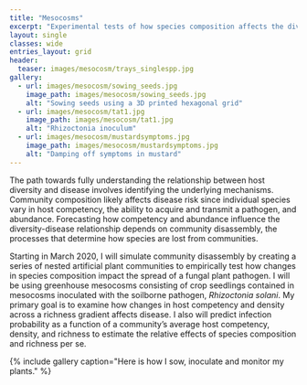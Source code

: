 ```yaml
---
title: "Mesocosms"
excerpt: "Experimental tests of how species composition affects the diversity-disease relationship"
layout: single
classes: wide
entries_layout: grid
header:
  teaser: images/mesocosm/trays_singlespp.jpg
gallery:
  - url: images/mesocosm/sowing_seeds.jpg
    image_path: images/mesocosm/sowing_seeds.jpg
    alt: "Sowing seeds using a 3D printed hexagonal grid"
  - url: images/mesocosm/tat1.jpg
    image_path: images/mesocosm/tat1.jpg
    alt: "Rhizoctonia inoculum"
  - url: images/mesocosm/mustardsymptoms.jpg
    image_path: images/mesocosm/mustardsymptoms.jpg
    alt: "Damping off symptoms in mustard"
---
```


The path towards fully understanding the relationship between host diversity and disease involves identifying the underlying mechanisms. Community composition likely affects disease risk since individual species vary in host competency, the ability to acquire and transmit a pathogen, and abundance. Forecasting how competency and abundance influence the diversity-disease relationship depends on community disassembly, the processes that determine how species are lost from communities.  

Starting in March 2020, I will simulate community disassembly by creating a series of nested artificial plant communities to empirically test how changes in species composition impact the spread of a fungal plant pathogen. I will be using greenhouse mesocosms consisting of crop seedlings contained in mesocosms inoculated with the soilborne pathogen, *Rhizoctonia solani*. My primary goal is to examine how changes in host competency and density across a richness gradient affects disease. I also will predict infection probability as a function of a community’s average host competency, density, and richness to estimate the relative effects of species composition and richness per se.  

{% include gallery caption="Here is how I sow, inoculate and monitor my plants." %}

